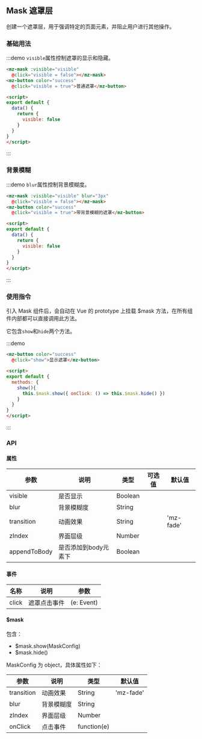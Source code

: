 ## Mask 遮罩层

创建一个遮罩层，用于强调特定的页面元素，并阻止用户进行其他操作。

### 基础用法
:::demo `visible`属性控制遮罩的显示和隐藏。
```html
<mz-mask :visible="visible"
  @click="visible = false"></mz-mask>
<mz-button color="success"
  @click="visible = true">普通遮罩</mz-button>

<script>
export default {
  data() {
    return {
      visible: false
    }
  }
}
</script>
```
:::

### 背景模糊
:::demo `blur`属性控制背景模糊度。
```html
<mz-mask :visible="visible" blur="3px"
  @click="visible = false"></mz-mask>
<mz-button color="success"
  @click="visible = true">带背景模糊的遮罩</mz-button>

<script>
export default {
  data() {
    return {
      visible: false
    }
  }
}
</script>
```
:::

### 使用指令

引入 Mask 组件后，会自动在 Vue 的 prototype 上挂载 $mask 方法，在所有组件内部都可以直接调用此方法。

它包含`show`和`hide`两个方法。

:::demo 
```html
<mz-button color="success"
  @click="show">显示遮罩</mz-button>

<script>
export default {
  methods: {
    show(){
      this.$mask.show({ onClick: () => this.$mask.hide() })
    }
  }
}
</script>
```
:::

### API

#### 属性

| 参数 | 说明 | 类型 | 可选值 |默认值|
| --- | --- | --- | --- | --- |
|visible|是否显示|Boolean|||
|blur|背景模糊度|String|||
|transition|动画效果|String||'mz-fade'|
|zIndex|界面层级|Number|||
|appendToBody|是否添加到body元素下|Boolean|||

#### 事件

| 名称 | 说明 | 参数 |
| --- | --- | --- |
|click|遮罩点击事件|(e: Event)|

#### $mask

包含：
- $mask.show(MaskConfig)
- $mask.hide()

MaskConfig 为 object，具体属性如下：

| 参数 | 说明 | 类型 |默认值|
| --- | --- | --- | --- |
|transition|动画效果|String|'mz-fade'|
|blur|背景模糊度|String||
|zIndex|界面层级|Number||
|onClick|点击事件|function(e)||